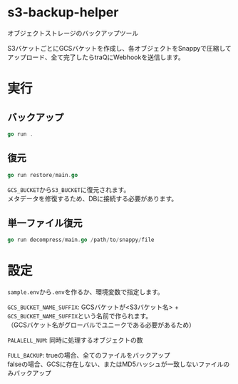# s3-backup-helper
 オブジェクトストレージのバックアップツール

 S3バケットごとにGCSバケットを作成し、各オブジェクトをSnappyで圧縮してアップロード、全て完了したらtraQにWebhookを送信します。

# 実行
## バックアップ
 ```go
 go run .
 ```

## 復元
 ```go
 go run restore/main.go
 ```
 `GCS_BUCKET`から`S3_BUCKET`に復元されます。  
 メタデータを修復するため、DBに接続する必要があります。

## 単一ファイル復元

 ```go
 go run decompress/main.go /path/to/snappy/file
 ```

# 設定
 `sample.env`から`.env`を作るか、環境変数で指定します。
 
 `GCS_BUCKET_NAME_SUFFIX`: GCSバケットが<S3バケット名> + `GCS_BUCKET_NAME_SUFFIX`という名前で作られます。  
 （GCSバケット名がグローバルでユニークである必要があるため）

 `PALALELL_NUM`: 同時に処理するオブジェクトの数

 `FULL_BACKUP`: trueの場合、全てのファイルをバックアップ  
 falseの場合、GCSに存在しない、またはMD5ハッシュが一致しないファイルのみバックアップ

